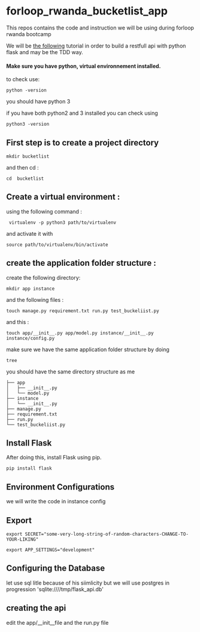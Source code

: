 # forloop_rwanda_bucketlist_app
This repos contains the code and instruction we will be using during forloop rwanda bootcamp

We will be [the following](https://scotch.io/tutorials/build-a-restful-api-with-flask-the-tdd-way) tutorial in order to build 
a restfull api with python flask and may be the TDD way.

#### Make sure you have python, virtual environnement installed.
to check use:

```
python -version 
```

you should have python 3 

if you have both python2 and 3 installed you can check using 

```
python3 -version 
```

## First step is to create a project directory

```
mkdir bucketlist
```

and then cd :

```
cd  bucketlist
```


## Create a virtual environment :

using the following command :

```
 virtualenv -p python3 path/to/virtualenv
 ```
 and activate it with
 
 ```
 source path/to/virtualenv/bin/activate
 ```
 
 ## create the application folder structure :
 
 create the following directory:
 
 ```
 mkdir app instance
 ```
 
 and the following files :
 
 ```
 touch manage.py requirement.txt run.py test_buckeliist.py
 ```
 
 and this :
 
 ```
 touch app/__init__.py app/model.py instance/__init__.py instance/config.py
 ```

make sure we have the same application folder structure by doing 


```
tree
```

you should have the same directory structure as me 


```.
├── app
│   ├── __init__.py
│   └── model.py
├── instance
│   └── __init__.py
├── manage.py
├── requirement.txt
├── run.py
└── test_buckeliist.py

```
## Install Flask

After doing this, install Flask using pip.


```
pip install flask
```

## Environment Configurations

we will write the code in instance config


## Export 

```
export SECRET="some-very-long-string-of-random-characters-CHANGE-TO-YOUR-LIKING"
```

```
export APP_SETTINGS="development"
```

## Configuring the Database

let use sql litle because of his siimlicity but we will use postgres in progression
'sqlite:////tmp/flask_api.db'

## creating the api

edit the app/__init__file  and the run.py file

